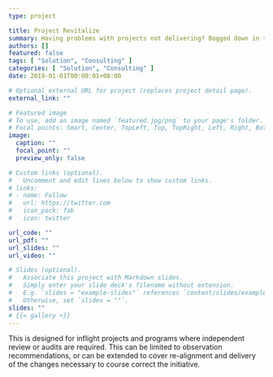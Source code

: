 ```yaml
---
type: project

title: Project Revitalize
summary: Having problems with projects not delivering? Bogged down in tech instead of business results? We can help
authors: []
featured: false
tags: [ "Solution", "Consulting" ]
categories: [ "Solution", "Consulting" ]
date: 2019-01-01T00:00:01+08:00

# Optional external URL for project (replaces project detail page).
external_link: ""

# Featured image
# To use, add an image named `featured.jpg/png` to your page's folder.
# Focal points: Smart, Center, TopLeft, Top, TopRight, Left, Right, BottomLeft, Bottom, BottomRight.
image:
  caption: ""
  focal_point: ""
  preview_only: false

# Custom links (optional).
#   Uncomment and edit lines below to show custom links.
# links:
# - name: Follow
#   url: https://twitter.com
#   icon_pack: fab
#   icon: twitter

url_code: ""
url_pdf: ""
url_slides: ""
url_video: ""

# Slides (optional).
#   Associate this project with Markdown slides.
#   Simply enter your slide deck's filename without extension.
#   E.g. `slides = "example-slides"` references `content/slides/example-slides.md`.
#   Otherwise, set `slides = ""`.
slides: ""
# {{< gallery >}}
---
```

This is designed for inflight projects and programs where independent review or audits are required. This can be limited to observation recommendations, or can be extended to cover re-alignment and delivery of the changes necessary to course correct the initiative.
